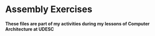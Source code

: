 # Assembly Exercises
#### These files are part of my activities during my lessons of Computer Architecture at UDESC

